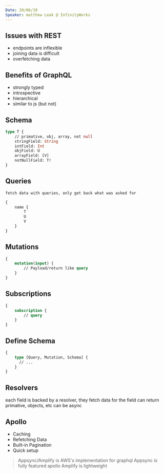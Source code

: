 ```yaml
---
Date: 20/06/19
Speaker: matthew Leak @ InfinityWorks
---
```


## Issues with REST

- endpoints are inflexible
- joining data is difficult
- overfetching data

## Benefits of GraphQL

- strongly typed
- introspective
- hierarchical
- similar to js (but not)


## Schema

```graphql
type T {
    // primative, obj, array, not null
    stringField: String
    intField: Int
    objField: U
    arrayField: [V]
    notNullField: T!
}
```

## Queries

```graphql
fetch data with queries, only get back what was asked for

{
    name {
        T
        U
        V
    }
}
```

## Mutations

```graphql
{
    mutation(input) {
        // Payload/return like query
    }
}
```

## Subscriptions

```graphql
{
    subscription {
        // query
    }
}
```

## Define Schema

```graphql
{
    type [Query, Mutation, Schema] {
      // ...
    }
}
```

## Resolvers

each field is backed by a resolver, they fetch data for the field
can return primative, objects, etc
can be async

## Apollo

- Caching
- Refetching Data
- Built-in Pagination
- Quick setup

> Appsync/Amplify is AWS's implementation for graphql
> Appsync is fully featured apollo
> Amplify is lightweight
